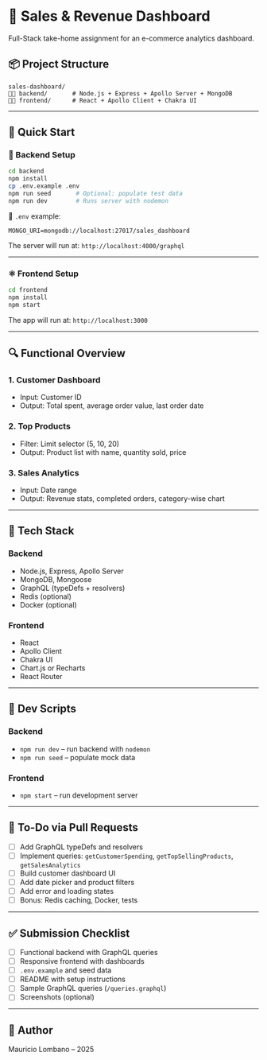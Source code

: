 # 🔩 Sales & Revenue Dashboard

Full-Stack take-home assignment for an e-commerce analytics dashboard.

## 📦 Project Structure

```
sales-dashboard/
🔺📂 backend/       # Node.js + Express + Apollo Server + MongoDB
🔺📂 frontend/      # React + Apollo Client + Chakra UI
```

---

## 🚀 Quick Start

### 🔧 Backend Setup

```bash
cd backend
npm install
cp .env.example .env
npm run seed       # Optional: populate test data
npm run dev        # Runs server with nodemon
```

📂 `.env` example:

```
MONGO_URI=mongodb://localhost:27017/sales_dashboard
```

The server will run at:
`http://localhost:4000/graphql`

---

### ⚛️ Frontend Setup

```bash
cd frontend
npm install
npm start
```

The app will run at:
`http://localhost:3000`

---

## 🔍 Functional Overview

### 1. Customer Dashboard

* Input: Customer ID
* Output: Total spent, average order value, last order date

### 2. Top Products

* Filter: Limit selector (5, 10, 20)
* Output: Product list with name, quantity sold, price

### 3. Sales Analytics

* Input: Date range
* Output: Revenue stats, completed orders, category-wise chart

---

## 🧠 Tech Stack

### Backend

* Node.js, Express, Apollo Server
* MongoDB, Mongoose
* GraphQL (typeDefs + resolvers)
* Redis (optional)
* Docker (optional)

### Frontend

* React
* Apollo Client
* Chakra UI
* Chart.js or Recharts
* React Router

---

## 📌 Dev Scripts

### Backend

* `npm run dev` – run backend with `nodemon`
* `npm run seed` – populate mock data

### Frontend

* `npm start` – run development server

---

## 📁 To-Do via Pull Requests

* [ ] Add GraphQL typeDefs and resolvers
* [ ] Implement queries: `getCustomerSpending`, `getTopSellingProducts`, `getSalesAnalytics`
* [ ] Build customer dashboard UI
* [ ] Add date picker and product filters
* [ ] Add error and loading states
* [ ] Bonus: Redis caching, Docker, tests

---

## ✅ Submission Checklist

* [ ] Functional backend with GraphQL queries
* [ ] Responsive frontend with dashboards
* [ ] `.env.example` and seed data
* [ ] README with setup instructions
* [ ] Sample GraphQL queries (`/queries.graphql`)
* [ ] Screenshots (optional)

---

## 👤 Author

Mauricio Lombano – 2025
